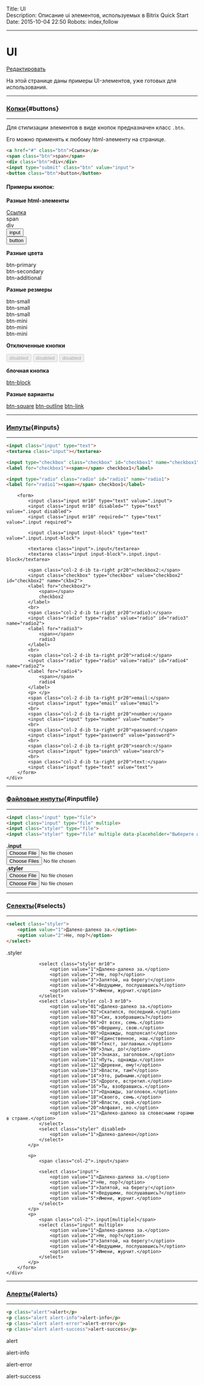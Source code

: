 Title: UI  
Description: Описание ui элементов, используемых в Bitrix Quick Start
Date: 2015-10-04 22:50 
Robots: index,follow

----

# UI
<a href="https://github.com/pafnuty/bqs-site/blob/dev/content/documentation/less/ui.md" class="btn btn-mini" target="_blank">Редактировать</a>


На этой странице даны примеры UI-элементов, уже готовых для использования.

---
### [Копки](#buttons){#buttons}
---

Для стилизации элементов в виде кнопок предназначен класс `.btn`.

Его можно применять к любому html-элементу на странице.
```html
<a href="#" class="btn">Ссылка</a>
<span class="btn">span</span>
<div class="btn">div</div>
<input type="submit" class="btn" value="input">
<button class="btn">button</button>
```

#### Примеры кнопок:

<div class="content">
	<div class="col col-mb-12 mb10">
		<p>
			<b>Разные html-элементы</b>
		</p>
		<div class="fl-l mr10">
			<a href="#" class="btn">Ссылка</a>
		</div>
		<div class="fl-l mr10">
			<span class="btn">span</span>
		</div>
		<div class="fl-l mr10">
			<div class="btn">div</div>
		</div>
		<div class="fl-l mr10">
			<input type="submit" class="btn" value="input">
		</div>
		<div class="fl-l mr10">
			<button class="btn">button</button>
		</div>
	</div>
</div>

<div class="content">
	<div class="col col-mb-12 mb10">
		<p>
			<b>Разные цвета</b>
		</p>
		<div class="btn btn-primary mr10">btn-primary</div>
		<div class="btn btn-secondary mr10">btn-secondary</div>
		<div class="btn btn-additional mr10">btn-additional</div>
	</div>
	<div class="col col-mb-12 mb10">
		<p>
			<b>Разные резмеры</b>
		</p>
		<div class="btn btn-primary btn-small mr10">btn-small</div>
		<div class="btn btn-secondary btn-small mr10">btn-small</div>
		<div class="btn btn-additional btn-small mr10">btn-small</div>
	</div>
	<div class="col col-mb-12 mb10">
		<div class="btn btn-primary btn-mini mr10">btn-mini</div>
		<div class="btn btn-secondary btn-mini mr10">btn-mini</div>
		<div class="btn btn-additional btn-mini mr10">btn-mini</div>
	</div>
	<div class="col col-mb-12 mb10">
		<p>
			<b>Отключенные кнопки</b>
		</p>
		<input class="btn btn-primary mr10" type="button" value="disabled" disabled>
		<input class="btn btn-secondary mr10" type="button" value="disabled" disabled>
		<input class="btn btn-additional mr10" type="button" value="disabled" disabled>
	</div>
	<div class="col col-mb-12 mb10">
		<p>
			<b>блочная кнопка</b>
		</p>
		<a href="#" class="btn btn-block">btn-block</a>
	</div>
	<div class="col col-mb-12 mb10">
		<p>
			<b>Разные варианты</b>
		</p>
		<a href="#" class="btn btn-square mr10">btn-square</a>
		<a href="#" class="btn btn-outline mr10">btn-outline</a>
		<a href="#" class="btn btn-link">btn-link</a>
	</div>
</div>


---
### [Инпуты](#inputs){#inputs}
---

```html
<input class="input" type="text">
<textarea class="input"></textarea>

<input type="checkbox" class="checkbox" id="checkbox1" name="checkbox1">
<label for="checkbox1"><span></span> checkbox1</label>

<input type="radio" class="radio" id="radio1" name="radio1">
<label for="radio1"><span></span> checkbox1</label>
```

<div class="content">
	<div class="col col-mb-12">
	
		<form>
			<input class="input mr10" type="text" value=".input">
			<input class="input mr10" disabled="" type="text" value=".input disabled">
			<input class="input mr10" required="" type="text" value=".input required">
	
			<input class="input input-block" type="text" value=".input.input-block">
	
			<textarea class="input">.input</textarea>
			<textarea class="input input-block">.input.input-block</textarea>
	
			<span class="col-2 d-ib ta-right pr20">checkbox2:</span>
			<input class="checkbox" type="checkbox" value="checkbox2" id="checkbox2" name="ckbx2">
			<label for="checkbox2">
				<span></span>
				checkbox2
			</label>
			<br>
			<span class="col-2 d-ib ta-right pr20">radio3:</span>
			<input class="radio" type="radio" value="radio" id="radio3" name="radio2">
			<label for="radio3">
				<span></span>
				radio3
			</label>
			<br>
			<span class="col-2 d-ib ta-right pr20">radio4:</span>
			<input class="radio" type="radio" value="radio" id="radio4" name="radio2">
			<label for="radio4">
				<span></span>
				radio4
			</label>
			<p> </p>
			<span class="col-2 d-ib ta-right pr20">email:</span>
			<input class="input" type="email" value="email">
			<br>
			<span class="col-2 d-ib ta-right pr20">number:</span>
			<input class="input" type="number" value="number">
			<br>
			<span class="col-2 d-ib ta-right pr20">password:</span>
			<input class="input" type="password" value="password">
			<br>
			<span class="col-2 d-ib ta-right pr20">search:</span>
			<input class="input" type="search" value="search">
			<br>
			<span class="col-2 d-ib ta-right pr20">text:</span>
			<input class="input" type="text" value="text">
		</form>
	</div>
</div>

---
### [Файловые инпуты](#inputfile){#inputfile}
---

```html
<input class="input" type="file">
<input class="input" type="file" multiple>
<input class="styler" type="file">
<input class="styler" type="file" multiple data-placeholder="Выберите файлы">
```
<div class="content">
	<div class="col col-mb-12">
		<form>
			<div class="content">
				<div class="col col-mb-12 col-2">
					<b>.input</b>
				</div>
				<div class="col col-mb-12 col-10">
					<input class="input" type="file">
					<br>
					<input class="input" type="file" multiple>
				</div>
			</div>
			<div class="content">
				<div class="col col-mb-12 col-2">
					<b>.styler</b>
				</div>
				<div class="col col-mb-12 col-10">
					<input class="styler col-4" type="file">
					<br>
					<input class="styler col-4" type="file" multeple>
				</div>
			</div>
		</form>
	</div>
</div>


---
### [Селекты](#selects){#selects}
---

```html
<select class="styler">
	<option value="1">Далеко-далеко за.</option>
	<option value="2">Не, пор?</option>
</select>
```

<div class="content">
	<div class="col col-mb-12">
		<form>
			<p>
				<span class="col-2">.styler</span>
		
				<select class="styler mr10">
					<option value="1">Далеко-далеко за.</option>
					<option value="2">Не, пор?</option>
					<option value="3">Запятой, на берегу!</option>
					<option value="4">Ведущими, послушавшись?</option>
					<option value="5">Имени, журчит.</option>
				</select>
				<select class="styler col-3 mr10">
					<option value="01">Далеко-далеко за.</option>
					<option value="02">Скатился, последний.</option>
					<option value="03">Сих, взобравшись?</option>
					<option value="04">От всех, семь.</option>
					<option value="05">Вершину, свою.</option>
					<option value="06">Однажды, подпоясал!</option>
					<option value="07">Единственное, наш.</option>
					<option value="08">Текст, заглавных.</option>
					<option value="09">Злых, до!</option>
					<option value="10">Знаках, заголовок.</option>
					<option value="11">Путь, однажды.</option>
					<option value="12">Деревни, ему!</option>
					<option value="13">Власти, там?</option>
					<option value="14">Это, рыбными.</option>
					<option value="15">Дороге, встретил.</option>
					<option value="16">Ты, взобравшись.</option>
					<option value="17">Однажды, заголовок.</option>
					<option value="18">Своего, семь.</option>
					<option value="19">Власти, свой.</option>
					<option value="20">Алфавит, но.</option>
					<option value="21">Далеко-далеко за словесными горами в стране.</option>
				</select>
				<select class="styler" disabled>
					<option value="1">Далеко-далеко</option>
				</select>
			</p>
		
			<p>
				<span class="col-2">.input</span>
		
				<select class="input">
					<option value="1">Далеко-далеко за.</option>
					<option value="2">Не, пор?</option>
					<option value="3">Запятой, на берегу!</option>
					<option value="4">Ведущими, послушавшись?</option>
					<option value="5">Имени, журчит.</option>
				</select>
			</p>
			<p>
				<span class="col-2">.input[multiple]</span>
				<select class="input" multiple>
					<option value="1">Далеко-далеко за.</option>
					<option value="2">Не, пор?</option>
					<option value="3">Запятой, на берегу!</option>
					<option value="4">Ведущими, послушавшись?</option>
					<option value="5">Имени, журчит.</option>
				</select>
			</p>
		</form>
	</div>
</div>


---
### [Алерты](#alerts){#alerts}
---

```html
<p class="alert">alert</p>
<p class="alert alert-info">alert-info</p>
<p class="alert alert-error">alert-error</p>
<p class="alert alert-success">alert-success</p>
```

<div class="content">
	<div class="col col-mb-12">
		<p class="alert">alert</p>
		<p class="alert alert-info">alert-info</p>
		<p class="alert alert-error">alert-error</p>
		<p class="alert alert-success">alert-success</p>
	</div>
</div>